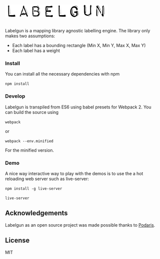 ![labelgun](logo.png)

</br>
Labelgun is a mapping library agnostic labelling engine. The library only makes two assumptions:

* Each label has a bounding rectangle (Min X, Min Y, Max X, Max Y)
* Each label has a weight


### Install
You can install all the necessary dependencies with npm

`npm install`

### Develop

Labelgun is transpiled from ES6 using babel presets for Webpack 2. You can build the source using

`webpack`

or

`webpack --env.minified`

For the minified version.

### Demo

A nice way interactive way to play with the demos is to use the a hot reloading web server such as live-server:

`npm install -g live-server`

`live-server`

## Acknowledgements
Labelgun as an open source project was made possible thanks to [Podaris](http://www.podaris.com).

## License
MIT
